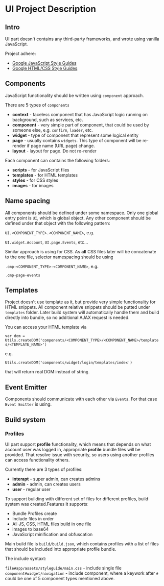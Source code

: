 # UI Project Description


## Intro

UI part doesn't contains any third-party frameworks, and wrote using vanilla 
JavaScript.

Project adhere:

* [Google JavaScript Style Guides](https://google.github.io/styleguide/javascriptguide.xml)
* [Google HTML/CSS Style Guides](https://google.github.io/styleguide/htmlcssguide.xml)


## Components

JavaScript functionality should be written using `component` approach.

There are 5 types of `components`

* **context** - faceless component that has JavaScript logic running on 
background, such as services, etc.
* **component** - very simple part of component, that could be used by 
someone else, e.g. `confirm`, `loader`, etc.
* **widget** - type of component that represent some logical entity
* **page** - usually contains `widgets`. This type of component will be 
re-render if page name (URL page) change.
* **layout** - layout for page. Do not re-render

Each component can contains the following folders:

* **scripts** - for JavaScript files
* **templates** - for HTML templates
* **styles** - for CSS styles
* **images** - for images


## Name spacing

All components should be defined under some namespace. Only one global entry 
point is `UI`, which is global object. Any other component should be defined
 under that object with the following pattern:
 
 `UI.<COMPONENT_TYPE>.<COMPONENT_NAME>`, e.g.
 
 `UI.widget.Account`, `UI.page.Events`, etc...
 
Similar approach is using for CSS. As **all** CSS files later will be 
concatenate to the one file, selector namespacing should be using

`.cmp-<COMPONENT_TYPE>-<COMPONENT_NAME>`, e.g.

`.cmp-page-events`


## Templates

Project doesn't use template as it, but provide very simple functionality for 
HTML snippets. All component relative snippets should be putted under `templates`
folder. Later build system will automatically handle them and build directly 
into bundle, so no additional AJAX request is needed.

You can access your HTML template via

`var dom = Utils.createDOM('components/<COMPONENT_TYPE>/<COMPONENT_NAME>/templates/<TEMPLATE_NAME>')`

e.g.

`Utils.createDOM('components/widget/login/templates/index')`

that will return real DOM instead of string.


## Event Emitter

Components should communicate with each other via `Events`. For that case 
`Event Emitter` is using.


## Build system


### Profiles

UI part support **profile** functionality, which means that depends on what 
account user was logged in, appropriate **profile** bundle files will be 
provided. That resolve issue with security, so users using another profiles 
can access functionality others.

Currently there are 3 types of profiles:

* **interapt** - super admin, can creates admins
* **admin** - admin, can creates users
* **user** - regular user

To support building with different set of files for different profiles, build
 system was created.Features it supports:
 
* Bundle Profiles create
* Include files in order  
* All JS, CSS, HTML files build in one file
* images to base64
* JavaScript minification and obfuscation

Main build file is `build/build.json`, which contains profiles with a list of
 files that should be included into appropriate profile bundle.

The include syntaxt:

`file#app/assets/styleguide/main.css` - include single file
`component#widget/navigation` - include component, where a keywork after `#` 
could be one of 5 component types mentioned above.
